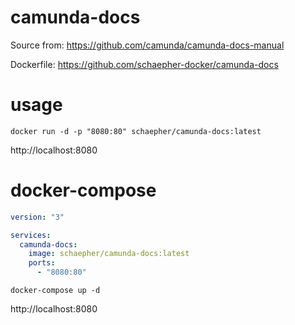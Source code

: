 # camunda-docs

Source from: https://github.com/camunda/camunda-docs-manual

Dockerfile: https://github.com/schaepher-docker/camunda-docs

# usage

`docker run -d -p "8080:80" schaepher/camunda-docs:latest`

http://localhost:8080

# docker-compose

```yml
version: "3"

services:
  camunda-docs:
    image: schaepher/camunda-docs:latest
    ports:
      - "8080:80"
```

`docker-compose up -d`

http://localhost:8080
